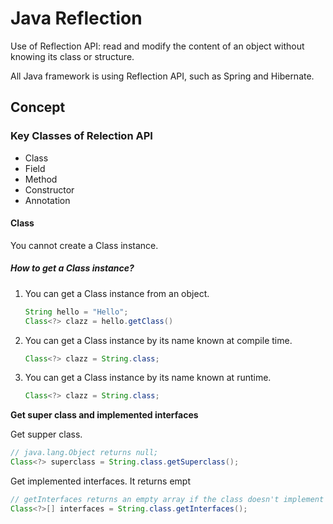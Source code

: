 # Java Reflection
Use of Reflection API: read and modify the content of an object without knowing its class or structure.

All Java framework is using Reflection API, such as Spring and Hibernate.

## Concept
### Key Classes of Relection API
* Class
* Field
* Method
* Constructor
* Annotation

#### Class
You cannot create a Class instance.

##### How to get a Class instance?
1. You can get a Class instance from an object.
    ```java
    String hello = "Hello";
    Class<?> clazz = hello.getClass()
    ```

2. You can get a Class instance by its name known at compile time.
    ```java
    Class<?> clazz = String.class;
    ```

3. You can get a Class instance by its name known at runtime.
    ```java
    Class<?> clazz = String.class;
    ```

**Get super class and implemented interfaces**

Get supper class.
```java
// java.lang.Object returns null;
Class<?> superclass = String.class.getSuperclass();
```

Get implemented interfaces. It returns empt 
```java
// getInterfaces returns an empty array if the class doesn't implement any interface.
Class<?>[] interfaces = String.class.getInterfaces();
```

